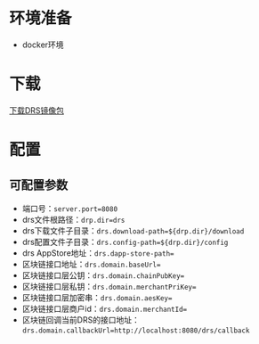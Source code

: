 # 环境准备
+ docker环境

# 下载
[下载DRS镜像包][1]
# 配置

## 可配置参数
+ 端口号：`server.port=8080`
+ drs文件根路径：`drp.dir=drs`
+ drs下载文件子目录：`drs.download-path=${drp.dir}/download`
+ drs配置文件子目录：`drs.config-path=${drp.dir}/config`
+ drs AppStore地址：`drs.dapp-store-path=`
+ 区块链接口地址：`drs.domain.baseUrl=`
+ 区块链接口层公钥：`drs.domain.chainPubKey=`
+ 区块链接口层私钥：`drs.domain.merchantPriKey=`
+ 区块链接口层加密串：`drs.domain.aesKey=`
+ 区块链接口层商户id：`drs.domain.merchantId=`
+ 区块链回调当前DRS的接口地址：`drs.domain.callbackUrl=http://localhost:8080/drs/callback`

[1]: https://github.com/Aurorasic/stacs-native-dapp/tree/dev/dapp-sample



   